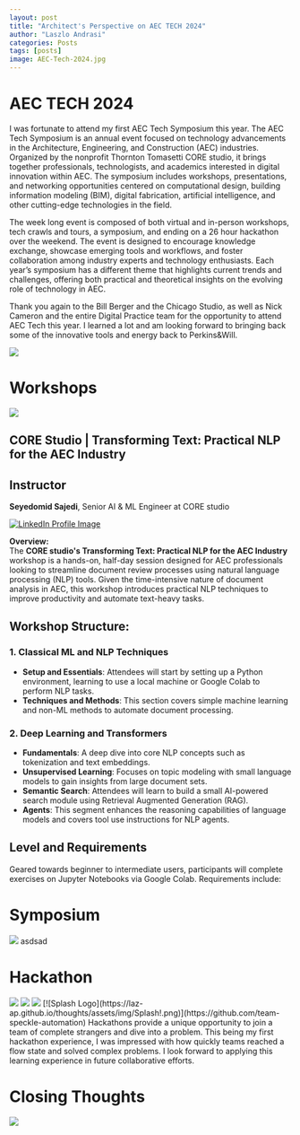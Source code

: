 ```yaml
---
layout: post
title: "Architect's Perspective on AEC TECH 2024"
author: "Laszlo Andrasi"
categories: Posts
tags: [posts]
image: AEC-Tech-2024.jpg
---
```


# AEC TECH 2024

I was fortunate to attend my first AEC Tech Symposium this year. The AEC Tech Symposium is an annual event focused on technology advancements in the Architecture, Engineering, and Construction (AEC) industries. Organized by the nonprofit Thornton Tomasetti CORE studio, it brings together professionals, technologists, and academics interested in digital innovation within AEC. The symposium includes workshops, presentations, and networking opportunities centered on computational design, building information modeling (BIM), digital fabrication, artificial intelligence, and other cutting-edge technologies in the field. 

The week long event is composed of both virtual and in-person workshops, tech crawls and tours, a symposium, and ending on a 26 hour hackathon over the weekend. The event is designed to encourage knowledge exchange, showcase emerging tools and workflows, and foster collaboration among industry experts and technology enthusiasts. Each year’s symposium has a different theme that highlights current trends and challenges, offering both practical and theoretical insights on the evolving role of technology in AEC.

Thank you again to the Bill Berger and the Chicago Studio, as well as Nick Cameron and the entire Digital Practice team for the opportunity to attend AEC Tech this year. I learned a lot and am looking forward to bringing back some of the innovative tools and energy back to Perkins&Will.

<img src="https://laz-ap.github.io/thoughts/assets/img/AEC Tech - Event Image.png">

# Workshops

<img src="https://laz-ap.github.io/thoughts/assets/img/In person workshop.png">

## CORE Studio | Transforming Text: Practical NLP for the AEC Industry

## Instructor
**Seyedomid Sajedi**, Senior AI & ML Engineer at CORE studio

[![LinkedIn Profile Image](https://laz-ap.github.io/thoughts/assets/img/Omid+Sajedi.jpg)](https://www.linkedin.com/in/seyedomid-sajedi-263b703a/)

**Overview:**  
The **CORE studio's Transforming Text: Practical NLP for the AEC Industry** workshop is a hands-on, half-day session designed for AEC professionals looking to streamline document review processes using natural language processing (NLP) tools. Given the time-intensive nature of document analysis in AEC, this workshop introduces practical NLP techniques to improve productivity and automate text-heavy tasks.

## Workshop Structure:

### 1. Classical ML and NLP Techniques
   - **Setup and Essentials**: Attendees will start by setting up a Python environment, learning to use a local machine or Google Colab to perform NLP tasks.
   - **Techniques and Methods**: This section covers simple machine learning and non-ML methods to automate document processing.

### 2. Deep Learning and Transformers
   - **Fundamentals**: A deep dive into core NLP concepts such as tokenization and text embeddings.
   - **Unsupervised Learning**: Focuses on topic modeling with small language models to gain insights from large document sets.
   - **Semantic Search**: Attendees will learn to build a small AI-powered search module using Retrieval Augmented Generation (RAG).
   - **Agents**: This segment enhances the reasoning capabilities of language models and covers tool use instructions for NLP agents.

## Level and Requirements
Geared towards beginner to intermediate users, participants will complete exercises on Jupyter Notebooks via Google Colab. Requirements include:







# Symposium

<img src="https://laz-ap.github.io/thoughts/assets/img/Symposium.png">
asdsad


# Hackathon

<img src="https://laz-ap.github.io/thoughts/assets/img/hackathon.png">
<img src="https://laz-ap.github.io/thoughts/assets/img/Hackathon Pano.jpg">
<img src="https://laz-ap.github.io/thoughts/assets/img/Splash_Hackathon.jpg">
[![Splash Logo](https://laz-ap.github.io/thoughts/assets/img/Splash!.png)](https://github.com/team-speckle-automation)
Hackathons provide a unique opportunity to join a team of complete strangers and dive into a problem. This being my first hackathon experience, I was impressed with how quickly teams reached a flow state and solved complex problems. I look forward to applying this learning experience in future collaborative efforts.

# Closing Thoughts

<img src="https://laz-ap.github.io/thoughts/assets/img/PW_AEC Symposium.jpg">
